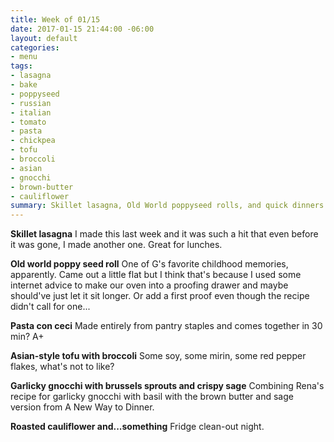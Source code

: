 ```yaml
---
title: Week of 01/15
date: 2017-01-15 21:44:00 -06:00
layout: default
categories:
- menu
tags:
- lasagna
- bake
- poppyseed
- russian
- italian
- tomato
- pasta
- chickpea
- tofu
- broccoli
- asian
- gnocchi
- brown-butter
- cauliflower
summary: Skillet lasagna, Old World poppyseed rolls, and quick dinners from elements we've already prepped 👍
---
```


**Skillet lasagna** I made this last week and it was such a hit that even before it was gone, I made another one. Great for lunches.

**Old world poppy seed roll** One of G's favorite childhood memories, apparently. Came out a little flat but I think that's because I used some internet advice to make our oven into a proofing drawer and maybe should've just let it sit longer. Or add a first proof even though the recipe didn't call for one...

**Pasta con ceci**
Made entirely from pantry staples and comes together in 30 min? A+

**Asian-style tofu with broccoli** Some soy, some mirin, some red pepper flakes, what's not to like?

**Garlicky gnocchi with brussels sprouts and crispy sage** Combining Rena's recipe for garlicky gnocchi with basil with the brown butter and sage version from A New Way to Dinner.

**Roasted cauliflower and...something** Fridge clean-out night.
